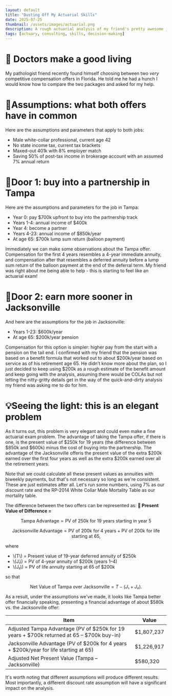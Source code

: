 ```yaml
---
layout: default
title: "Dusting Off My Actuarial Skills"
date: 2025-07-25
thumbnail: /assets/images/actuarial.png
description: A rough actuarial analysis of my friend's pretty awesome job options
tags: [actuary, consulting, skills, decision-making] 
---
```


# 🥼 Doctors make a good living
My pathologist friend recently found himself choosing between two *very* competitive compensation offers in Florida. He told me he had a hunch I would know how to compare the two packages and asked for my help.

# 📍Assumptions: what both offers have in common

Here are the assumptions and parameters that apply to both jobs:
- Male white-collar professional, current age 42
- No state income tax, current tax brackets
- Maxed-out 401k with 8% employer match
- Saving 50% of post-tax income in brokerage account with an assumed 7% annual return

# 🚪Door 1: buy into a partnership in Tampa

Here are the assumptions and parameters for the job in Tampa:
- Year 0: pay $700k upfront to buy into the partnership track
- Years 1-4: annual income of $400k
- Year 4: become a partner
- Years 4-23: annual income of $850k/year
- At age 65: $700k lump sum return (balloon payment)

Immediately we can make some observations about the Tampa offer. Compensation for the first 4 years resembles a 4-year immediate annuity, and compensation after that resembles a deferred annuity before a lump sum return of the balloon payment at the end of the deferral term. My friend was right about me being able to help - this is starting to feel like an actuarial exam!

# 🚪Door 2: earn more sooner in Jacksonville
And here are the assumptions for the job in Jacksonville:
- Years 1-23: $600k/year
- At age 65: $200k/year pension

Compensation for this option is simpler: higher pay from the start with a pension on the tail end. I confirmed with my friend that the pension was based on a benefit formula that worked out to about $200k/year based on service as of his retirement age 65. He didn’t know more about the plan, so I just decided to keep using $200k as a rough estimate of the benefit amount and keep going with the analysis, assuming there would be COLAs but not letting the nitty-gritty details get in the way of the quick-and-dirty analysis my friend was asking me to do for him.

# 💡Seeing the light: this is an elegant problem
As it turns out, this problem is very elegant and could even make a fine actuarial exam problem. The advantage of taking the Tampa offer, if there is one, is the present value of $250k for 19 years (the difference between $850k and $600k) minus the cost of buying into the partnership. The advantage of the Jacksonville offeris the present value of the extra $200k earned over the first four years as well as the extra $200k earned over all the retirement years. 

Note that we could calculate all these present values as annuities with biweekly payments, but that's not necessary so long as we're consistent. These are just estimates after all. Let's run some numbers, using 7% as our discount rate and the RP-2014 White Collar Male Mortality Table as our mortality table.

The difference between the two offers can be represented as: **🧮 Present Value of Difference =** 

$$
\text{Tampa Advantage} = \text{PV of } 250\text{k for 19 years starting in year 5}
$$

$$
\text{Jacksonville Advantage} = \text{PV of } 200\text{k for 4 years} + \text{PV of } 200\text{k for life starting at 65},
$$

where

- \\(T\\) = Present value of 19-year deferred annuity of $250k
- \\(J₁\\) = PV of 4-year annuity of $200k (years 1–4)
- \\(J₂\\) = PV of life annuity starting at 65 of $200k
  
so that

$$
\text{Net Value of Tampa over Jacksonville} = T - (J₁ + J₂).
$$

As a result, under the assumptions we've made, it looks like Tampa better offer financially speaking, presenting a financial advantage of about $580k vs. the Jacksonville offer:

| Item                                                                                      | Value      |
| ----------------------------------------------------------------------------------------- | ---------- |
| Adjusted Tampa Advantage (PV of $250k for 19 years + $700k returned at 65 – $700k buy-in) | $1,807,237 |
| Jacksonville Advantage (PV of $200k for 4 years + $200k/year for life starting at 65)     | $1,226,917 |
| Adjusted Net Present Value (Tampa – Jacksonville)                                         | $580,320   |

It's worth noting that different assumptions will produce different results. Most importantly, a different discount rate assumption will have a significant impact on the analysis.
